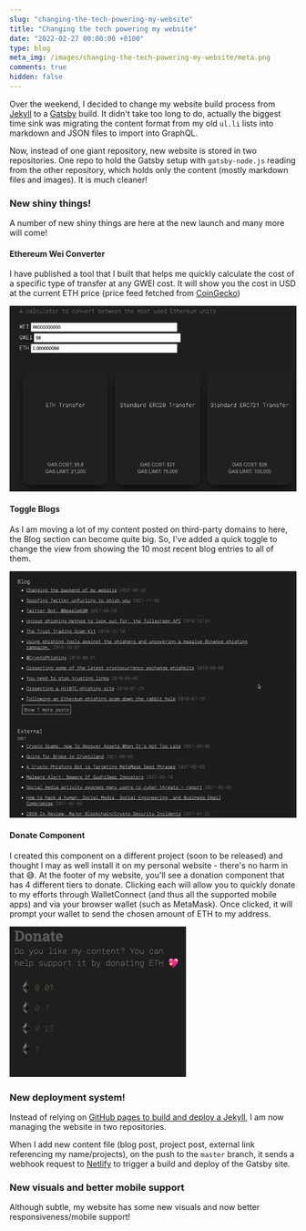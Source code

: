```yaml
---
slug: "changing-the-tech-powering-my-website"
title: "Changing the tech powering my website"
date: "2022-02-27 00:00:00 +0100"
type: blog
meta_img: /images/changing-the-tech-powering-my-website/meta.png 
comments: true
hidden: false
---
```


Over the weekend, I decided to change my website build process from [Jekyll](https://jekyllrb.com/) to a [Gatsby](https://www.gatsbyjs.com/) build. It didn't take too long to do, actually the biggest time sink was migrating the content format from my old `ul.li` lists into markdown and JSON files to import into GraphQL.

Now, instead of one giant repository, new website is stored in two repositories. One repo to hold the Gatsby setup with `gatsby-node.js` reading from the other repository, which holds only the content (mostly markdown files and images). It is much cleaner!

### New shiny things!

A number of new shiny things are here at the new launch and many more will come!

#### Ethereum Wei Converter

I have published a tool that I built that helps me quickly calculate the cost of a specific type of transfer at any GWEI cost. It will show you the cost in USD at the current ETH price (price feed fetched from [CoinGecko](https://coingecko.com))

![/images/changing-the-tech-powering-my-website/2.png](./images/changing-the-tech-powering-my-website/2.png)

#### Toggle Blogs

As I am moving a lot of my content posted on third-party domains to here, the Blog section can become quite big. So, I've added a quick toggle to change the view from showing the 10 most recent blog entries to all of them.

![/images/changing-the-tech-powering-my-website/1.gif](./images/changing-the-tech-powering-my-website/1.gif)

#### Donate Component

I created this component on a different project (soon to be released) and thought I may as well install it on my personal website - there's no harm in that 😅. At the footer of my website, you'll see a donation component that has 4 different tiers to donate. Clicking each will allow you to quickly donate to my efforts through WalletConnect (and thus all the supported mobile apps) and via your browser wallet (such as MetaMask). Once clicked, it will prompt your wallet to send the chosen amount of ETH to my address.

![/images/changing-the-tech-powering-my-website/3.gif](./images/changing-the-tech-powering-my-website/3.gif)

### New deployment system!

Instead of relying on [GitHub pages to build and deploy a Jekyll](https://docs.github.com/en/pages/setting-up-a-github-pages-site-with-jekyll), I am now managing the website in two repositories.

When I add new content file (blog post, project post, external link referencing my name/projects), on the push to the `master` branch, it sends a webhook request to [Netlify](https://www.netlify.com/) to trigger a build and deploy of the Gatsby site.

### New visuals and better mobile support

Although subtle, my website has some new visuals and now better responsiveness/mobile support! 